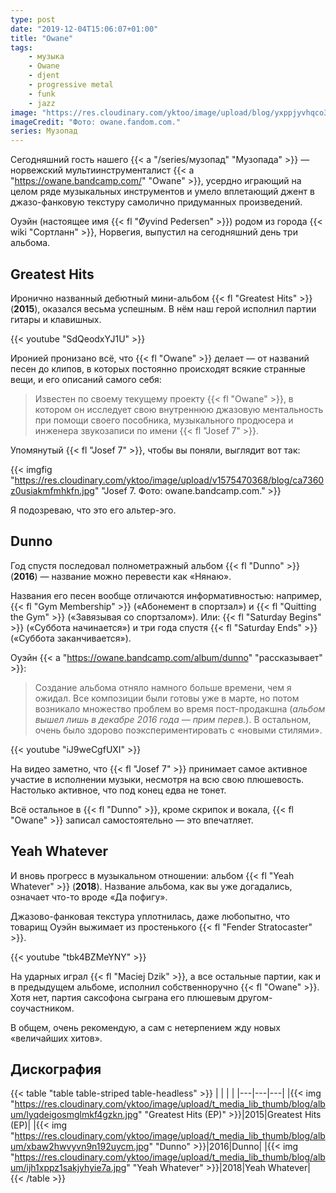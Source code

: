 ```yaml
---
type: post
date: "2019-12-04T15:06:07+01:00"
title: "Owane"
tags:
    - музыка
    - Owane
    - djent
    - progressive metal
    - funk
    - jazz
image: "https://res.cloudinary.com/yktoo/image/upload/blog/yxppjyvhqco31fxc3tm9.jpg"
imageCredit: "Фото: owane.fandom.com."
series: Музопад
---
```


Сегодняшний гость нашего {{< a "/series/музопад" "Музопада" >}} — норвежский мультиинструменталист {{< a "https://owane.bandcamp.com/" "Owane" >}}, усердно играющий на целом ряде музыкальных инструментов и умело вплетающий джент в джазо-фанковую текстуру самолично придуманных произведений.

Оуэйн (настоящее имя {{< fl "Øyvind Pedersen" >}}) родом из города {{< wiki "Сортланн" >}}, Норвегия, выпустил на сегодняшний день три альбома.

<!--more-->

## Greatest Hits

Иронично названный дебютный мини-альбом {{< fl "Greatest Hits" >}} (**2015**), оказался весьма успешным. В нём наш герой исполнил партии гитары и клавишных.

{{< youtube "SdQeodxYJ1U" >}}

Иронией пронизано всё, что {{< fl "Owane" >}} делает — от названий песен до клипов, в которых постоянно происходят всякие странные вещи, и его описаний самого себя:

> Известен по своему текущему проекту {{< fl "Owane" >}}, в котором он исследует свою внутреннюю джазовую ментальность при помощи своего пособника, музыкального продюсера и инженера звукозаписи по имени {{< fl "Josef 7" >}}.

Упомянутый {{< fl "Josef 7" >}}, чтобы вы поняли, выглядит вот так:

{{< imgfig "https://res.cloudinary.com/yktoo/image/upload/v1575470368/blog/ca7360z0usiakmfmhkfn.jpg" "Josef 7. Фото: owane.bandcamp.com." >}}

Я подозреваю, что это его альтер-эго.

## Dunno

Год спустя последовал полнометражный альбом {{< fl "Dunno" >}} (**2016**) — название можно перевести как «Нянаю».

Названия его песен вообще отличаются информативностью: например, {{< fl "Gym Membership" >}} («Абонемент в спортзал») и {{< fl "Quitting the Gym" >}} («Завязывая со спортзалом»). Или: {{< fl "Saturday Begins" >}} («Суббота начинается») и три года спустя {{< fl "Saturday Ends" >}} («Суббота заканчивается»).

Оуэйн {{< a "https://owane.bandcamp.com/album/dunno" "рассказывает" >}}:

> Создание альбома отняло намного больше времени, чем я ожидал. Все композиции были готовы уже в марте, но потом возникало множество проблем во время пост-продакшна (*альбом вышел лишь в декабре 2016 года — прим перев.*). В остальном, очень было здорово поэкспериментировать с «новыми стилями».

{{< youtube "iJ9weCgfUXI" >}}

На видео заметно, что {{< fl "Josef 7" >}} принимает самое активное участие в исполнении музыки, несмотря на всю свою плюшевость. Настолько активное, что под конец едва не тонет.

Всё остальное в {{< fl "Dunno" >}}, кроме скрипок и вокала, {{< fl "Owane" >}} записал самостоятельно — это впечатляет.

## Yeah Whatever

И вновь прогресс в музыкальном отношении: альбом {{< fl "Yeah Whatever" >}} (**2018**). Название альбома, как вы уже догадались, означает что-то вроде «Да пофигу».

Джазово-фанковая текстура уплотнилась, даже любопытно, что товарищ Оуэйн выжимает из простенького {{< fl "Fender Stratocaster" >}}.

{{< youtube "tbk4BZMeYNY" >}}

На ударных играл {{< fl "Maciej Dzik" >}}, а все остальные партии, как и в предыдущем альбоме, исполнил собственноручно {{< fl "Owane" >}}. Хотя нет, партия саксофона сыграна его плюшевым другом-соучастником.

В общем, очень рекомендую, а сам с нетерпением жду новых «величайших хитов».

## Дискография

{{< table "table table-striped table-headless" >}}
|   |   |   |
|---|---|---|
|{{< img "https://res.cloudinary.com/yktoo/image/upload/t_media_lib_thumb/blog/album/lyqdeigosmglmkf4gzkn.jpg" "Greatest Hits (EP)" >}}|2015|Greatest Hits (EP)|
|{{< img "https://res.cloudinary.com/yktoo/image/upload/t_media_lib_thumb/blog/album/xbaw2hwvyvn9n192uycm.jpg" "Dunno" >}}|2016|Dunno|
|{{< img "https://res.cloudinary.com/yktoo/image/upload/t_media_lib_thumb/blog/album/ijh1xppz1sakjyhyie7a.jpg" "Yeah Whatever" >}}|2018|Yeah Whatever|
{{< /table >}}
